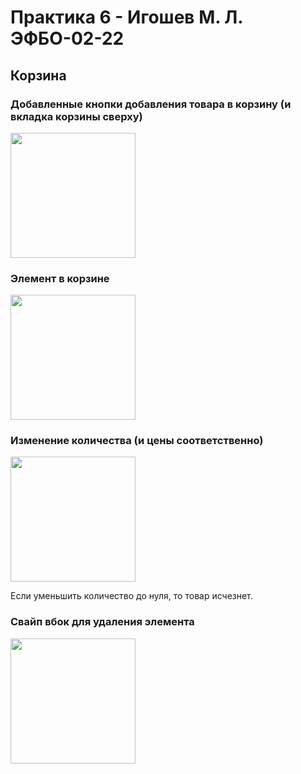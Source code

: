# Практика 6 - Игошев М. Л. ЭФБО-02-22

## Корзина

### Добавленные кнопки добавления товара в корзину (и вкладка корзины сверху)

<img src="https://github.com/user-attachments/assets/44e65644-9fce-41db-bc6b-b0e9f17a840f" width="200">

### Элемент в корзине

<img src="https://github.com/user-attachments/assets/3c1ee1ad-9c31-4a6b-b787-3f32003d543a" width="200">

### Изменение количества (и цены соответственно)
<img src="https://github.com/user-attachments/assets/fada4d30-131e-4204-824f-7e589a7c0b14" width="200">

Если уменьшить количество до нуля, то товар исчезнет.

### Свайп вбок для удаления элемента

<img src="https://github.com/user-attachments/assets/facb2ded-436e-4677-ba25-2125e18874b1" width="200">


